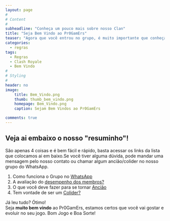 ```yaml
---
layout: page
#
# Content
#
subheadline: "Conheça um pouco mais sobre nosso Clan"
title: "Seja Bem Vindo ao Pr0GamErs"
teaser: "Agora que você entrou no grupo, é muito importante que conheça as regras do Clan, do grupo no WhatsApp e como você pode fazer para conseguir patente de ancião ou colider. Desta forma, fizemos um resumo bem rápido pra vc entender tudo. "
categories:
  - regras
tags:
  - Regras
  - Clash Royale
  - Bem Vindo
#
# Styling
#
header: no
image:
    title: Bem_Vindo.png    
    thumb: thumb_bem_vindo.png
    homepage: Bem_Vindo.png    
    caption: Sejam Bem Vindos ao Pr0GamErs

comments: true    
---
```


## Veja ai embaixo o nosso "resuminho"!

São apenas 4 coisas e é bem fácil e rápido, basta acessar os links da lista que colocamos ai em baixo.Se você tiver alguma dúvida, pode mandar uma mensagem pelo nosso contato ou chamar algum ancião/colider no nosso grupo do WhatsApp.
<br>

<ol>
  
  <li>Como funciona o Grupo no <a href="{{ site.url }}{{ site.baseurl }}/regras/grupo_no_whatsapp" target="_blank">WhatsApp</a></li>
  <li>A avaliação do <a href="{{ site.url }}{{ site.baseurl }}/regras/indice_de_merito" target="_blank">desempenho dos membros?</a></li>
  <li>O que você deve fazer para se tornar <a href="{{ site.url }}{{ site.baseurl }}/regras/como_ser_anciao" target="_blank">Ancião</a></li>
  <li>Tem vontade de ser um <a href="{{ site.url }}{{ site.baseurl }}/regras/colider" target="_blank">Colider?</a></li>

</ol>

Já leu tudo? Ótimo!<br>
Seja <strong>muito bem vindo</strong> ao Pr0GamErs, estamos certos que você vai gostar e evoluir no seu jogo.
Bom Jogo e Boa Sorte!
